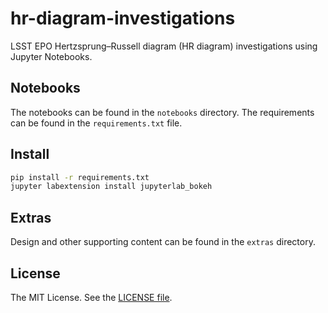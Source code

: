 # hr-diagram-investigations
LSST EPO Hertzsprung–Russell diagram (HR diagram) investigations using Jupyter Notebooks.

Notebooks
---------

The notebooks can be found in the `notebooks` directory. The requirements can be found in the `requirements.txt` file.

Install
------

```bash
pip install -r requirements.txt
jupyter labextension install jupyterlab_bokeh
```

Extras
------

Design and other supporting content can be found in the `extras` directory.

License
-------

The MIT License. See the [LICENSE file](https://github.com/lsst-epo/hr-diagram-investigations/blob/master/LICENSE).